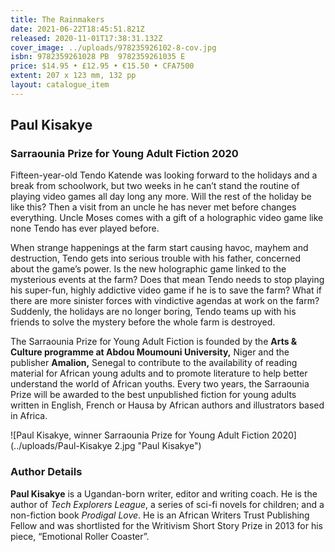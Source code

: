 ```yaml
---
title: The Rainmakers
date: 2021-06-22T18:45:51.821Z
released: 2020-11-01T17:38:31.132Z
cover_image: ../uploads/978235926102-8-cov.jpg
isbn: 9782359261028 PB  9782359261035 E
price: $14.95 • £12.95 • €15.50 • CFA7500
extent: 207 x 123 mm, 132 pp
layout: catalogue_item
---
```

## Paul Kisakye

### Sarraounia Prize for Young Adult Fiction 2020

Fifteen-year-old Tendo Katende was looking forward to the holidays and a break from schoolwork, but two weeks in he can’t stand the routine of playing video games all day long any more. Will the rest of the holiday be like this? Then a visit from an uncle he has never met before changes everything. Uncle Moses comes with a gift of a holographic video game like none Tendo has ever played before.

When strange happenings at the farm start causing havoc, mayhem and destruction, Tendo gets into serious trouble with his father, concerned about the game’s power. Is the new holographic game linked to the mysterious events at the farm? Does that mean Tendo needs to stop playing his super-fun, highly addictive video game if he is to save the farm? What if there are more sinister forces with vindictive agendas at work on the farm? Suddenly, the holidays are no longer boring, Tendo teams up with his friends to solve the mystery before the whole farm is destroyed.

The Sarraounia Prize for Young Adult Fiction is founded by the **Arts & Culture programme at Abdou Moumouni University,** Niger and the publisher **Amalion,** Senegal to contribute to the availability of reading material for African young adults and to promote literature to help better understand the world of African youths. Every two years, the Sarraounia Prize will be awarded to the best unpublished fiction for young adults written in English, French or Hausa by African authors and illustrators based in Africa.

![Paul Kisakye, winner Sarraounia Prize for Young Adult Fiction 2020](../uploads/Paul-Kisakye 2.jpg "Paul Kisakye")

### Author Details

**Paul Kisakye** is a Ugandan-born writer, editor and writing coach. He is the author of *Tech Explorers League*, a series of sci-fi novels for children; and a non-fiction book *Prodigal Love*. He is an African Writers Trust Publishing Fellow and was shortlisted for the Writivism Short Story Prize in 2013 for his piece, “Emotional Roller Coaster”.